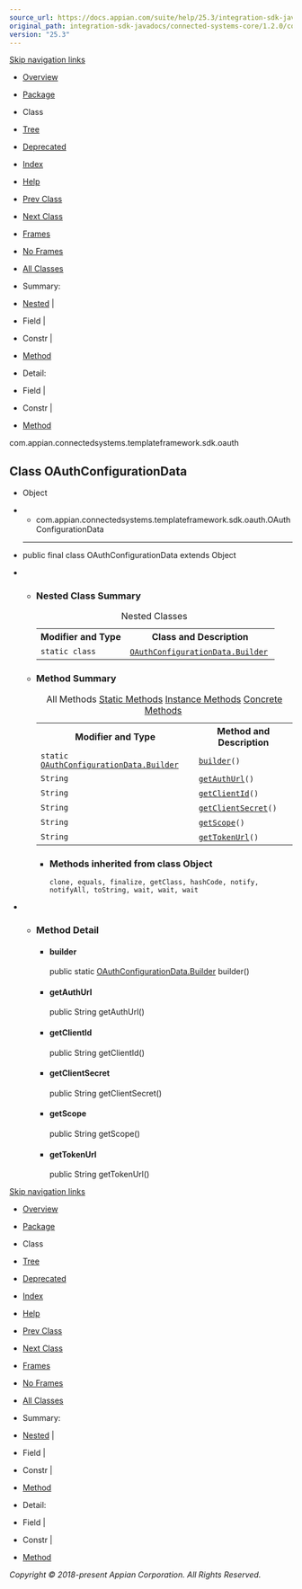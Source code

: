 ```yaml
---
source_url: https://docs.appian.com/suite/help/25.3/integration-sdk-javadocs/connected-systems-core/1.2.0/com/appian/connectedsystems/templateframework/sdk/oauth/OAuthConfigurationData.html
original_path: integration-sdk-javadocs/connected-systems-core/1.2.0/com/appian/connectedsystems/templateframework/sdk/oauth/OAuthConfigurationData.html
version: "25.3"
---
```


[Skip navigation links](#skip.navbar.top "Skip navigation links")

-   [Overview](../../../../../../overview-summary.html)
-   [Package](package-summary.html)
-   Class
-   [Tree](package-tree.html)
-   [Deprecated](../../../../../../deprecated-list.html)
-   [Index](../../../../../../index-all.html)
-   [Help](../../../../../../help-doc.html)

-   [Prev Class](../../../../../../com/appian/connectedsystems/templateframework/sdk/oauth/ExpiredTokenException.html "class in com.appian.connectedsystems.templateframework.sdk.oauth")
-   [Next Class](../../../../../../com/appian/connectedsystems/templateframework/sdk/oauth/OAuthConfigurationData.Builder.html "class in com.appian.connectedsystems.templateframework.sdk.oauth")

-   [Frames](../../../../../../index.html?com/appian/connectedsystems/templateframework/sdk/oauth/OAuthConfigurationData.html)
-   [No Frames](OAuthConfigurationData.html)

-   [All Classes](../../../../../../allclasses-noframe.html)

-   Summary: 
-   [Nested](#nested.class.summary) | 
-   Field | 
-   Constr | 
-   [Method](#method.summary)

-   Detail: 
-   Field | 
-   Constr | 
-   [Method](#method.detail)

com.appian.connectedsystems.templateframework.sdk.oauth

## Class OAuthConfigurationData

-   Object
-   -   com.appian.connectedsystems.templateframework.sdk.oauth.OAuthConfigurationData

-   * * *

    public final class OAuthConfigurationData
    extends Object

-   -   ### Nested Class Summary

        <table class="memberSummary" border="0" cellpadding="3" cellspacing="0" summary="Nested Class Summary table, listing nested classes, and an explanation"><caption><span>Nested Classes</span><span class="tabEnd">&nbsp;</span></caption><tbody><tr><th class="colFirst" scope="col">Modifier and Type</th><th class="colLast" scope="col">Class and Description</th></tr><tr class="altColor"><td class="colFirst"><code>static class&nbsp;</code></td><td class="colLast"><code><span class="memberNameLink"><a href="../../../../../../com/appian/connectedsystems/templateframework/sdk/oauth/OAuthConfigurationData.Builder.html" title="class in com.appian.connectedsystems.templateframework.sdk.oauth">OAuthConfigurationData.Builder</a></span></code>&nbsp;</td></tr></tbody></table>

    -   ### Method Summary

        <table class="memberSummary" border="0" cellpadding="3" cellspacing="0" summary="Method Summary table, listing methods, and an explanation"><caption><span id="t0" class="activeTableTab"><span>All Methods</span><span class="tabEnd">&nbsp;</span></span><span id="t1" class="tableTab"><span><a href="javascript:show(1);">Static Methods</a></span><span class="tabEnd">&nbsp;</span></span><span id="t2" class="tableTab"><span><a href="javascript:show(2);">Instance Methods</a></span><span class="tabEnd">&nbsp;</span></span><span id="t4" class="tableTab"><span><a href="javascript:show(8);">Concrete Methods</a></span><span class="tabEnd">&nbsp;</span></span></caption><tbody><tr><th class="colFirst" scope="col">Modifier and Type</th><th class="colLast" scope="col">Method and Description</th></tr><tr id="i0" class="altColor"><td class="colFirst"><code>static <a href="../../../../../../com/appian/connectedsystems/templateframework/sdk/oauth/OAuthConfigurationData.Builder.html" title="class in com.appian.connectedsystems.templateframework.sdk.oauth">OAuthConfigurationData.Builder</a></code></td><td class="colLast"><code><span class="memberNameLink"><a href="../../../../../../com/appian/connectedsystems/templateframework/sdk/oauth/OAuthConfigurationData.html#builder--">builder</a></span>()</code>&nbsp;</td></tr><tr id="i1" class="rowColor"><td class="colFirst"><code>String</code></td><td class="colLast"><code><span class="memberNameLink"><a href="../../../../../../com/appian/connectedsystems/templateframework/sdk/oauth/OAuthConfigurationData.html#getAuthUrl--">getAuthUrl</a></span>()</code>&nbsp;</td></tr><tr id="i2" class="altColor"><td class="colFirst"><code>String</code></td><td class="colLast"><code><span class="memberNameLink"><a href="../../../../../../com/appian/connectedsystems/templateframework/sdk/oauth/OAuthConfigurationData.html#getClientId--">getClientId</a></span>()</code>&nbsp;</td></tr><tr id="i3" class="rowColor"><td class="colFirst"><code>String</code></td><td class="colLast"><code><span class="memberNameLink"><a href="../../../../../../com/appian/connectedsystems/templateframework/sdk/oauth/OAuthConfigurationData.html#getClientSecret--">getClientSecret</a></span>()</code>&nbsp;</td></tr><tr id="i4" class="altColor"><td class="colFirst"><code>String</code></td><td class="colLast"><code><span class="memberNameLink"><a href="../../../../../../com/appian/connectedsystems/templateframework/sdk/oauth/OAuthConfigurationData.html#getScope--">getScope</a></span>()</code>&nbsp;</td></tr><tr id="i5" class="rowColor"><td class="colFirst"><code>String</code></td><td class="colLast"><code><span class="memberNameLink"><a href="../../../../../../com/appian/connectedsystems/templateframework/sdk/oauth/OAuthConfigurationData.html#getTokenUrl--">getTokenUrl</a></span>()</code>&nbsp;</td></tr></tbody></table>

        -   ### Methods inherited from class Object

            `clone, equals, finalize, getClass, hashCode, notify, notifyAll, toString, wait, wait, wait`

-   -   ### Method Detail

        -   #### builder

            public static [OAuthConfigurationData.Builder](../../../../../../com/appian/connectedsystems/templateframework/sdk/oauth/OAuthConfigurationData.Builder.html "class in com.appian.connectedsystems.templateframework.sdk.oauth") builder()

        -   #### getAuthUrl

            public String getAuthUrl()

        -   #### getClientId

            public String getClientId()

        -   #### getClientSecret

            public String getClientSecret()

        -   #### getScope

            public String getScope()

        -   #### getTokenUrl

            public String getTokenUrl()

[Skip navigation links](#skip.navbar.bottom "Skip navigation links")

-   [Overview](../../../../../../overview-summary.html)
-   [Package](package-summary.html)
-   Class
-   [Tree](package-tree.html)
-   [Deprecated](../../../../../../deprecated-list.html)
-   [Index](../../../../../../index-all.html)
-   [Help](../../../../../../help-doc.html)

-   [Prev Class](../../../../../../com/appian/connectedsystems/templateframework/sdk/oauth/ExpiredTokenException.html "class in com.appian.connectedsystems.templateframework.sdk.oauth")
-   [Next Class](../../../../../../com/appian/connectedsystems/templateframework/sdk/oauth/OAuthConfigurationData.Builder.html "class in com.appian.connectedsystems.templateframework.sdk.oauth")

-   [Frames](../../../../../../index.html?com/appian/connectedsystems/templateframework/sdk/oauth/OAuthConfigurationData.html)
-   [No Frames](OAuthConfigurationData.html)

-   [All Classes](../../../../../../allclasses-noframe.html)

-   Summary: 
-   [Nested](#nested.class.summary) | 
-   Field | 
-   Constr | 
-   [Method](#method.summary)

-   Detail: 
-   Field | 
-   Constr | 
-   [Method](#method.detail)

_Copyright © 2018-present Appian Corporation. All Rights Reserved._